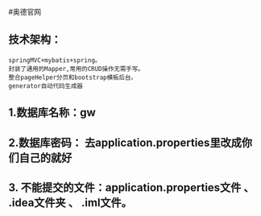 #奥德官网
## 技术架构：
    springMVC+mybatis+spring。
    封装了通用的Mapper,常用的CRUD操作无需手写。
    整合pageHelper分页和bootstrap模板后台。
    generator自动代码生成器
## 1.数据库名称：gw
## 2.数据库密码： 去application.properties里改成你们自己的就好
## 3. 不能提交的文件：application.properties文件 、 .idea文件夹 、 .iml文件。 